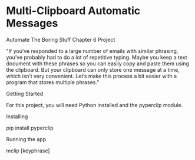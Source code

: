 # Multi-Clipboard Automatic Messages
 
Automate The Boring Stuff Chapter 6 Project

"If you’ve responded to a large number of emails with similar phrasing, you’ve probably had to do a lot of repetitive typing. Maybe you keep a text document with these phrases so you can easily copy and paste them using the clipboard. But your clipboard can only store one message at a time, which isn’t very convenient. Let’s make this process a bit easier with a program that stores multiple phrases."

Getting Started

For this project, you will need Python installed and the pyperclip module.

Installing

pip install pyperclip

Running the app

mclip [keyphrase]
